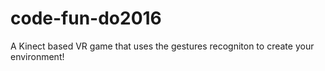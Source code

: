 # code-fun-do2016
A Kinect based VR game that uses the gestures recogniton to create your environment! 
